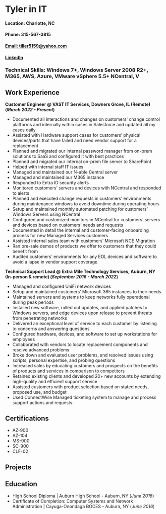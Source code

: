 # Tyler in IT

#### Location: Charlotte, NC
#### Phone: 315-567-3815
#### [Email: tiller5159@yahoo.com](mailto:tiller5159@yahoo.com)
#### [LinkedIn](https://www.linkedin.com/in/tyler-smith-5956b8ba/)

### Technical Skills: Windows 7+, Windows Server 2008 R2+, M365, AWS, Azure, VMware vSphere 5.5+ NCentral, V

## Work Experience
**Customer Engineer @ VAST IT Services, Downers Grove, IL (Remote) (_March 2022 - Present_)**
- Documented all interactions and changes on customers' change control platforms and internally within cases in Salesforce and updated all my cases daily
- Assisted with Hardware support cases for customers’ physical devices/parts that have failed and need vendor support for a replacement
- Planned and migrated our internal password manager from on-prem solutions to SaaS and configured it with best practices
- Planned and migrated our internal on-prem file server to SharePoint
- Helped with internal staff IT issues
- Managed and maintained our N-able Central server
- Managed and maintained our M365 instance
- Responded to Entra ID security alerts
- Monitored customers’ servers and devices with NCentral and responded to alerts
- Planned and executed change requests in customers’ environments during maintenance windows to avoid downtime during operating hours
- Setup and maintained monthly automated patching for customers’ Windows Servers using NCentral
- Configured and customized monitors in NCentral for customers’ servers and devices based on customers’ needs and requests
- Documented in detail the internal and customer-facing onboarding process for new Managed Services customers
- Assisted internal sales team with customers’ Microsoft NCE Migration
- Ran pre-sale demos of products we offer to customers that they could benefit from
- Audited customers’ environments for any EOL devices and software to avoid a lapse in vendor support coverage.

**Technical Support Lead  @ Extra Mile Technology Services, Auburn, NY (In-person & remote)  (_September 2016 - March 2022_)**
- Managed and configured UniFi network devices
- Setup and maintained customers’ Microsoft 365 instances to their needs
- Maintained servers and systems to keep networks fully operational during peak periods
- Installed new software, rolled out updates, and applied patches to Windows servers, and edge devices upon release to prevent threats from penetrating networks
- Delivered an exceptional level of service to each customer by listening to concerns and answering questions
- Configured hardware, devices, and software to set up workstations for employees
- Collaborated with vendors to locate replacement components and resolve advanced problems
- Broke down and evaluated user problems, and resolved issues using scripts, personal expertise, and probing questions
- Increased sales by educating customers and prospects on the benefits of products and services in comparison to competitors
- Retained existing clients and developed 20+ new accounts by extending high-quality and efficient support service
- Assisted customers with product selection based on stated needs, proposed use, and budget
- Used ConnectWise Managed ticketing system to manage and process support actions and requests

## Certifications
- AZ-900
- AZ-104
- MS-900
- SC-900
- CLF-02

## Projects

## Education
- High School Diploma | Auburn High School - Auburn, NY (_June 2016_)					       		
- Certificate of Completion: Computer Systems and Network Administration | Cayuga-Onondaga BOCES - Auburn, NY (_June 2016_)